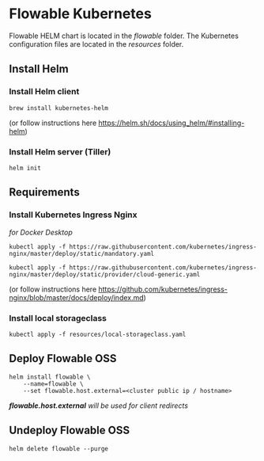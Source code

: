 # Flowable Kubernetes

Flowable HELM chart is located in the *flowable* folder. 
The Kubernetes configuration files are located in the *resources* folder.

## Install Helm

### Install Helm client

```console
brew install kubernetes-helm
```

(or follow instructions here https://helm.sh/docs/using_helm/#installing-helm)

### Install Helm server (Tiller)

```console
helm init
```

## Requirements

### Install Kubernetes Ingress Nginx

*for Docker Desktop*

```console
kubectl apply -f https://raw.githubusercontent.com/kubernetes/ingress-nginx/master/deploy/static/mandatory.yaml
```

```console
kubectl apply -f https://raw.githubusercontent.com/kubernetes/ingress-nginx/master/deploy/static/provider/cloud-generic.yaml
```

(or follow instructions here https://github.com/kubernetes/ingress-nginx/blob/master/docs/deploy/index.md)

### Install local storageclass

```console
kubectl apply -f resources/local-storageclass.yaml
```

## Deploy Flowable OSS

```console
helm install flowable \
    --name=flowable \
    --set flowable.host.external=<cluster public ip / hostname>
```

***flowable.host.external** will be used for client redirects*  

## Undeploy Flowable OSS

```console
helm delete flowable --purge
```